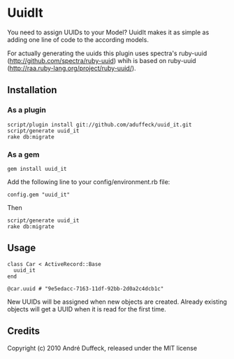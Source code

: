 # UuidIt

You need to assign UUIDs to your Model? UuidIt makes it as simple as adding one line of code to the according models.

For actually generating the uuids this plugin uses spectra's ruby-uuid (http://github.com/spectra/ruby-uuid) whih is
based on ruby-uuid (http://raa.ruby-lang.org/project/ruby-uuid/).

## Installation

### As a plugin

    script/plugin install git://github.com/aduffeck/uuid_it.git
    script/generate uuid_it
    rake db:migrate

### As a gem
    gem install uuid_it

Add the following line to your config/environment.rb file:

    config.gem "uuid_it"

Then

    script/generate uuid_it
    rake db:migrate

## Usage

    class Car < ActiveRecord::Base
      uuid_it
    end

    @car.uuid # "9e5edacc-7163-11df-92bb-2d0a2c4dcb1c"

New UUIDs will be assigned when new objects are created. Already existing objects will get a UUID when it is read for the
first time.

## Credits

Copyright (c) 2010 André Duffeck, released under the MIT license

